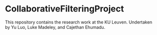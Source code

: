 # CollaborativeFilteringProject
This repository contains the research work at the KU Leuven. Undertaken by Yu Luo, Luke Madeley, and Cajethan Ehumadu.
